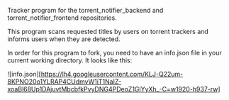 Tracker program for the torrent_notifier_backend and torrent_notifier_frontend repositories.

This program scans requested titles by users on torrent trackers and informs users when they are detected.

In order for this program to fork, you need to have an info.json file in your current working directory. It looks like this:

![info.json][https://lh4.googleusercontent.com/KLJ-Q22um-8KPNO20o1YLRAP4CUdmvW1iT1NaIZ-xoaBl68Up1DAjuvtMbcbfkPvyDNG4PDeoZ1GlYyXh_-C=w1920-h937-rw]
